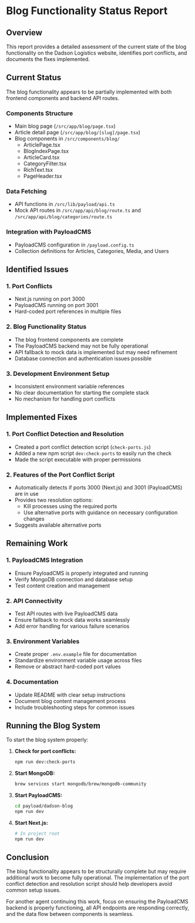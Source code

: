 # Blog Functionality Status Report

## Overview

This report provides a detailed assessment of the current state of the blog functionality on the Dadson Logistics website, identifies port conflicts, and documents the fixes implemented.

## Current Status

The blog functionality appears to be partially implemented with both frontend components and backend API routes. 

### Components Structure
- Main blog page (`/src/app/blog/page.tsx`)
- Article detail page (`/src/app/blog/[slug]/page.tsx`)
- Blog components in `/src/components/blog/`
  - ArticlePage.tsx
  - BlogIndexPage.tsx
  - ArticleCard.tsx
  - CategoryFilter.tsx
  - RichText.tsx
  - PageHeader.tsx

### Data Fetching
- API functions in `/src/lib/payload/api.ts`
- Mock API routes in `/src/app/api/blog/route.ts` and `/src/app/api/blog/categories/route.ts`

### Integration with PayloadCMS
- PayloadCMS configuration in `/payload.config.ts`
- Collection definitions for Articles, Categories, Media, and Users

## Identified Issues

### 1. Port Conflicts
- Next.js running on port 3000
- PayloadCMS running on port 3001
- Hard-coded port references in multiple files

### 2. Blog Functionality Status
- The blog frontend components are complete
- The PayloadCMS backend may not be fully operational
- API fallback to mock data is implemented but may need refinement
- Database connection and authentication issues possible

### 3. Development Environment Setup
- Inconsistent environment variable references
- No clear documentation for starting the complete stack
- No mechanism for handling port conflicts

## Implemented Fixes

### 1. Port Conflict Detection and Resolution
- Created a port conflict detection script (`check-ports.js`)
- Added a new npm script `dev:check-ports` to easily run the check
- Made the script executable with proper permissions

### 2. Features of the Port Conflict Script
- Automatically detects if ports 3000 (Next.js) and 3001 (PayloadCMS) are in use
- Provides two resolution options:
  - Kill processes using the required ports
  - Use alternative ports with guidance on necessary configuration changes
- Suggests available alternative ports

## Remaining Work

### 1. PayloadCMS Integration
- Ensure PayloadCMS is properly integrated and running
- Verify MongoDB connection and database setup
- Test content creation and management

### 2. API Connectivity
- Test API routes with live PayloadCMS data
- Ensure fallback to mock data works seamlessly
- Add error handling for various failure scenarios

### 3. Environment Variables
- Create proper `.env.example` file for documentation
- Standardize environment variable usage across files
- Remove or abstract hard-coded port values

### 4. Documentation
- Update README with clear setup instructions
- Document blog content management process
- Include troubleshooting steps for common issues

## Running the Blog System

To start the blog system properly:

1. **Check for port conflicts:**
   ```bash
   npm run dev:check-ports
   ```

2. **Start MongoDB:**
   ```bash
   brew services start mongodb/brew/mongodb-community
   ```

3. **Start PayloadCMS:**
   ```bash
   cd payload/dadson-blog
   npm run dev
   ```

4. **Start Next.js:**
   ```bash
   # In project root
   npm run dev
   ```

## Conclusion

The blog functionality appears to be structurally complete but may require additional work to become fully operational. The implementation of the port conflict detection and resolution script should help developers avoid common setup issues.

For another agent continuing this work, focus on ensuring the PayloadCMS backend is properly functioning, all API endpoints are responding correctly, and the data flow between components is seamless. 
